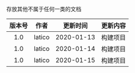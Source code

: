 存放其他不属于任何一类的文档


| 版本号 | 作者 | 更新时间 | 更新内容 |
|:------:|:------:|:------:|:------:|
| 1.0 | latico | 2020-01-13 | 构建项目 |
| 1.0 | latico | 2020-01-14 | 构建项目 |
| 1.0 | latico | 2020-01-15 | 构建项目 |